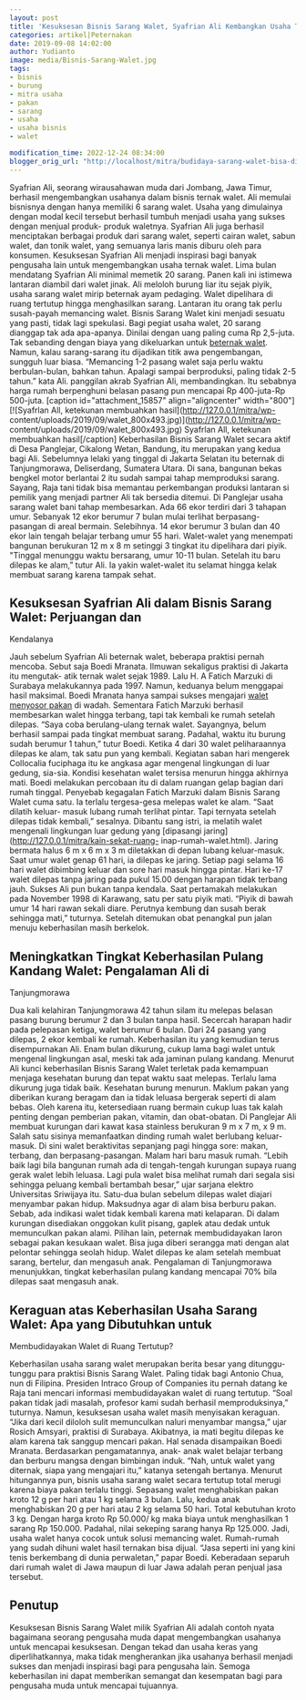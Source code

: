 ```yaml
---
layout: post
title: 'Kesuksesan Bisnis Sarang Walet, Syafrian Ali Kembangkan Usaha Ternak Walet'
categories: artikel|Peternakan
date: 2019-09-08 14:02:00
author: Yudianto
image: media/Bisnis-Sarang-Walet.jpg
tags:
- bisnis
- burung
- mitra usaha
- pakan
- sarang
- usaha
- usaha bisnis
- walet

modification_time: 2022-12-24 08:34:00
blogger_orig_url: "http://localhost/mitra/budidaya-sarang-walet-bisa-diternakan.html"
---
```


Syafrian Ali, seorang wirausahawan muda dari Jombang, Jawa Timur, berhasil
mengembangkan usahanya dalam bisnis ternak walet. Ali memulai bisnisnya dengan
hanya memiliki 6 sarang walet. Usaha yang dimulainya dengan modal kecil
tersebut berhasil tumbuh menjadi usaha yang sukses dengan menjual produk-
produk waletnya. Syafrian Ali juga berhasil menciptakan berbagai produk dari
sarang walet, seperti cairan walet, sabun walet, dan tonik walet, yang
semuanya laris manis diburu oleh para konsumen. Kesuksesan Syafrian Ali
menjadi inspirasi bagi banyak pengusaha lain untuk mengembangkan usaha ternak
walet. Lima bulan mendatang Syafrian Ali minimal memetik 20 sarang. Panen kali
ini istimewa lantaran diambil dari walet jinak. Ali meloloh burung liar itu
sejak piyik, usaha sarang walet mirip beternak ayam pedaging. Walet dipelihara
di ruang tertutup hingga menghasilkan sarang. Lantaran itu orang tak perlu
susah-payah memancing walet. Bisnis Sarang Walet kini menjadi sesuatu yang
pasti, tidak lagi spekulasi. Bagi pegiat usaha walet, 20 sarang dianggap tak
ada apa-apanya. Dinilai dengan uang paling cuma Rp 2,5-juta. Tak sebanding
dengan biaya yang dikeluarkan untuk [beternak
walet](http://127.0.0.1/mitra/alih-fungsi-ruko-menjadi-sarang-walet.html).
Namun, kalau sarang-sarang itu dijadikan titik awa pengembangan, sungguh luar
biasa. “Memancing 1-2 pasang walet saja perlu waktu berbulan-bulan, bahkan
tahun. Apalagi sampai berproduksi, paling tidak 2-5 tahun.” kata Ali.
panggilan akrab Syafrian Ali, membandingkan. Itu sebabnya harga rumah
berpenghuni belasan pasang pun mencapai Rp 400-juta-Rp 500-juta. [caption
id="attachment_15857" align="aligncenter" width="800"][![Syafrlan All,
ketekunan membuahkan hasil](http://127.0.0.1/mitra/wp-
content/uploads/2019/09/walet_800x493.jpg)](http://127.0.0.1/mitra/wp-
content/uploads/2019/09/walet_800x493.jpg) Syafrlan All, ketekunan membuahkan
hasil[/caption] Keberhasilan Bisnis Sarang Walet secara aktif di Desa
Panglejar, Cikalong Wetan, Bandung, itu merupakan yang kedua bagi Ali.
Sebelumnya lelaki yang tinggal di Jakarta Selatan itu beternak di
Tanjungmorawa, Deliserdang, Sumatera Utara. Di sana, bangunan bekas bengkel
motor berlantai 2 itu sudah sampai tahap memproduksi sarang. Sayang, Raja tani
tidak bisa memantau perkembangan produksi lantaran si pemilik yang menjadi
partner Ali tak bersedia ditemui. Di Panglejar usaha sarang walet bani tahap
membesarkan. Ada 66 ekor terdiri dari 3 tahapan umur. Sebanyak 12 ekor berumur
7 bulan mulai terlihat berpasang-pasangan di areal bermain. Selebihnya. 14
ekor berumur 3 bulan dan 40 ekor lain tengah belajar terbang umur 55 hari.
Walet-walet yang menempati bangunan berukuran 12 m x 8 m setinggi 3 tingkat
itu dipelihara dari piyik. "Tinggal menunggu waktu bersarang, umur 10-11
bulan. Setelah itu baru dilepas ke alam,” tutur Ali. Ia yakin walet-walet itu
selamat hingga kelak membuat sarang karena tampak sehat.

## Kesuksesan Syafrian Ali dalam Bisnis Sarang Walet: Perjuangan dan
Kendalanya

Jauh sebelum Syafrian Ali beternak walet, beberapa praktisi pernah mencoba.
Sebut saja Boedi Mranata. Ilmuwan sekaligus praktisi di Jakarta itu mengutak-
atik ternak walet sejak 1989. Lalu H. A Fatich Marzuki di Surabaya
melakukannya pada 1997. Namun, keduanya belum menggapai hasil maksimal. Boedi
Mranata hanya sampai sukses mengajari [walet menyosor
pakan](http://127.0.0.1/mitra/cantik-dan-sehat-berkat-liur-walet.html) di
wadah. Sementara Fatich Marzuki berhasil membesarkan walet hingga terbang,
tapi tak kembali ke rumah setelah dilepas. “Saya coba berulang-ulang ternak
walet. Sayangnya, belum berhasil sampai pada tingkat membuat sarang. Padahal,
waktu itu burung sudah berumur 1 tahun,” tutur Boedi. Ketika 4 dari 30 walet
peliharaannya dilepas ke alam, tak satu pun yang kembali. Kegiatan saban hari
mengerek Collocalia fuciphaga itu ke angkasa agar mengenal lingkungan di luar
gedung, sia-sia. Kondisi kesehatan walet tersisa menurun hingga akhirnya mati.
Boedi melakukan percobaan itu di dalam ruangan gelap bagian dari rumah
tinggal. Penyebab kegagalan Fatich Marzuki dalam Bisnis Sarang Walet cuma
satu. Ia terlalu tergesa-gesa melepas walet ke alam. “Saat dilatih keluar-
masuk lubang rumah terlihat pintar. Tapi ternyata setelah dilepas tidak
kembali,” sesalnya. Dibantu sang istri, ia melatih walet mengenali lingkungan
luar gedung yang [dipasangi jaring](http://127.0.0.1/mitra/kain-sekat-ruang-
inap-rumah-walet.html). Jaring bermata halus 6 m x 6 m x 3 m diletakkan di
depan lubang keluar-masuk. Saat umur walet genap 61 hari, ia dilepas ke
jaring. Setiap pagi selama 16 hari walet dibimbing keluar dan sore hari masuk
hingga pintar. Hari ke-17 walet dilepas tanpa jaring pada pukul 15.00 dengan
harapan tidak terbang jauh. Sukses Ali pun bukan tanpa kendala. Saat
pertamakah melakukan pada November 1998 di Karawang, satu per satu piyik mati.
“Piyik di bawah umur 14 hari rawan sekali diare. Perutnya kembung dan susah
berak sehingga mati,” tuturnya. Setelah ditemukan obat penangkal pun jalan
menuju keberhasilan masih berkelok.

## Meningkatkan Tingkat Keberhasilan Pulang Kandang Walet: Pengalaman Ali di
Tanjungmorawa

Dua kali kelahiran Tanjungmorawa 42 tahun silam itu melepas belasan pasang
burung berumur 2 dan 3 bulan tanpa hasil. Secercah harapan hadir pada
pelepasan ketiga, walet berumur 6 bulan. Dari 24 pasang yang dilepas, 2 ekor
kembali ke rumah. Keberhasilan itu yang kemudian terus disempurnakan Ali. Enam
bulan dikurung, cukup lama bagi walet untuk mengenal lingkungan asal, meski
tak ada jaminan pulang kandang. Menurut Ali kunci keberhasilan Bisnis Sarang
Walet terletak pada kemampuan menjaga kesehatan burung dan tepat waktu saat
melepas. Terlalu lama dikurung juga tidak baik. Kesehatan burung menurun.
Maklum pakan yang diberikan kurang beragam dan ia tidak leluasa bergerak
seperti di alam bebas. Oleh karena itu, ketersediaan ruang bermain cukup luas
tak kalah penting dengan pemberian pakan, vitamin, dan obat-obatan. Di
Panglejar Ali membuat kurungan dari kawat kasa stainless berukuran 9 m x 7 m,
x 9 m. Salah satu sisinya memanfaatkan dinding rumah walet berlubang keluar-
masuk. Di sini walet beraktivitas sepanjang pagi hingga sore: makan, terbang,
dan berpasang-pasangan. Malam hari baru masuk rumah. “Lebih baik lagi bila
bangunan rumah ada di tengah-tengah kurungan supaya ruang gerak walet lebih
leluasa. Lagi pula walet bisa melihat rumah dari segala sisi sehingga peluang
kembali bertambah besar,” ujar sarjana elektro Universitas Sriwijaya itu.
Satu-dua bulan sebelum dilepas walet diajari menyambar pakan hidup. Maksudnya
agar di alam bisa berburu pakan. Sebab, ada indikasi walet tidak kembali
karena mati kelaparan. Di dalam kurungan disediakan onggokan kulit pisang,
gaplek atau dedak untuk memunculkan pakan alami. Pilihan lain, peternak
membudidayakan laron sebagai pakan kesukaan walet. Bisa juga diberi serangga
mati dengan alat pelontar sehingga seolah hidup. Walet dilepas ke alam setelah
membuat sarang, bertelur, dan mengasuh anak. Pengalaman di Tanjungmorawa
menunjukkan, tingkat keberhasilan pulang kandang mencapai 70% bila dilepas
saat mengasuh anak.

## Keraguan atas Keberhasilan Usaha Sarang Walet: Apa yang Dibutuhkan untuk
Membudidayakan Walet di Ruang Tertutup?

Keberhasilan usaha sarang walet merupakan berita besar yang ditunggu-tunggu
para praktisi Bisnis Sarang Walet. Paling tidak bagi Antonio Chua, nun di
Filipina. Presiden Intraco Group of Companies itu pernah datang ke Raja tani
mencari informasi membudidayakan walet di ruang tertutup. “Soal pakan tidak
jadi masalah, profesor kami sudah berhasil memproduksinya,” tuturnya. Namun,
kesuksesan usaha walet masih menyisakan keraguan. “Jika dari kecil diloloh
sulit memunculkan naluri menyambar mangsa,” ujar Rosich Amsyari, praktisi di
Surabaya. Akibatnya, ia mati begitu dilepas ke alam karena tak sanggup mencari
pakan. Hal senada disampaikan Boedi Mranata. Berdasarkan pengamatannya, anak-
anak walet belajar terbang dan berburu mangsa dengan bimbingan induk. “Nah,
untuk walet yang diternak, siapa yang mengajari itu,” katanya setengah
bertanya. Menurut hitungannya pun, bisnis usaha sarang walet secara tertutup
total merugi karena biaya pakan terlalu tinggi. Sepasang walet menghabiskan
pakan kroto 12 g per hari atau 1 kg selama 3 bulan. Lalu, kedua anak
menghabiskan 20 g per hari atau 2 kg selama 50 hari. Total kebutuhan kroto 3
kg. Dengan harga kroto Rp 50.000/ kg maka biaya untuk menghasilkan 1 sarang Rp
150.000. Padahal, nilai sekeping sarang hanya Rp 125.000. Jadi, usaha walet
hanya cocok untuk solusi memancing walet. Rumah-rumah yang sudah dihuni walet
hasil ternakan bisa dijual. “Jasa seperti ini yang kini tenis berkembang di
dunia perwaletan,” papar Boedi. Keberadaan separuh dari rumah walet di Jawa
maupun di luar Jawa adalah peran penjual jasa tersebut.

## Penutup

Kesuksesan Bisnis Sarang Walet milik Syafrian Ali adalah contoh nyata
bagaimana seorang pengusaha muda dapat mengembangkan usahanya untuk mencapai
kesuksesan. Dengan tekad dan usaha keras yang diperlihatkannya, maka tidak
mengherankan jika usahanya berhasil menjadi sukses dan menjadi inspirasi bagi
para pengusaha lain. Semoga keberhasilan ini dapat memberikan semangat dan
kesempatan bagi para pengusaha muda untuk mencapai tujuannya.


